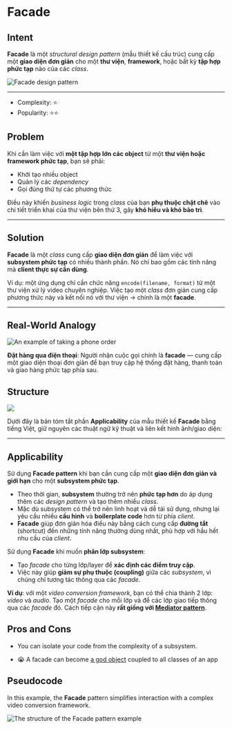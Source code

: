 # Facade

## **Intent**

**Facade** là một *structural design pattern* (mẫu thiết kế cấu trúc) cung cấp một **giao diện đơn giản** cho một **thư viện**, **framework**, hoặc bất kỳ **tập hợp phức tạp** nào của các *class*.

![Facade design pattern](https://refactoring.guru/images/patterns/content/facade/facade.png)

---
- Complexity: ⭐
- Popularity: ⭐⭐

## **Problem**

Khi cần làm việc với **một tập hợp lớn các object** từ một **thư viện hoặc framework phức tạp**, bạn sẽ phải:

* Khởi tạo nhiều object
* Quản lý các *dependency*
* Gọi đúng thứ tự các phương thức

Điều này khiến *business logic* trong *class* của bạn **phụ thuộc chặt chẽ** vào chi tiết triển khai của thư viện bên thứ 3, gây **khó hiểu và khó bảo trì**.

---

## **Solution**

**Facade** là một *class* cung cấp **giao diện đơn giản** để làm việc với **subsystem phức tạp** có nhiều thành phần. Nó chỉ bao gồm các tính năng mà **client thực sự cần dùng**.

Ví dụ: một ứng dụng chỉ cần chức năng `encode(filename, format)` từ một thư viện xử lý video chuyên nghiệp. Việc tạo một *class* đơn giản cung cấp phương thức này và kết nối nó với thư viện → chính là một **facade**.

---

## **Real-World Analogy**

![An example of taking a phone order](https://refactoring.guru/images/patterns/diagrams/facade/live-example-en.png)

**Đặt hàng qua điện thoại**: Người nhận cuộc gọi chính là **facade** — cung cấp một giao diện thoại đơn giản để bạn truy cập hệ thống đặt hàng, thanh toán và giao hàng phức tạp phía sau.

## Structure

![](https://refactoring.guru/images/patterns/diagrams/facade/structure-1.5x.png)

Dưới đây là bản tóm tắt phần **Applicability** của mẫu thiết kế **Facade** bằng tiếng Việt, giữ nguyên các thuật ngữ kỹ thuật và liên kết hình ảnh/giao diện:

---

## **Applicability**

Sử dụng **Facade pattern** khi bạn cần cung cấp một **giao diện đơn giản và giới hạn** cho một **subsystem phức tạp**.

* Theo thời gian, **subsystem** thường trở nên **phức tạp hơn** do áp dụng thêm các *design pattern* và tạo thêm nhiều *class*.
* Mặc dù subsystem có thể trở nên linh hoạt và dễ tái sử dụng, nhưng lại yêu cầu nhiều **cấu hình** và **boilerplate code** hơn từ phía *client*.
* **Facade** giúp đơn giản hóa điều này bằng cách cung cấp **đường tắt** (shortcut) đến những tính năng thường dùng nhất, phù hợp với hầu hết nhu cầu của *client*.

Sử dụng **Facade** khi muốn **phân lớp subsystem**:

* Tạo *facade* cho từng lớp/layer để **xác định các điểm truy cập**.
* Việc này giúp **giảm sự phụ thuộc (coupling)** giữa các *subsystem*, vì chúng chỉ tương tác thông qua các *facade*.

**Ví dụ**: với một *video conversion framework*, bạn có thể chia thành 2 lớp: *video* và *audio*. Tạo một *facade* cho mỗi lớp và để các lớp giao tiếp thông qua các *facade* đó.
Cách tiếp cận này **rất giống với [Mediator pattern](https://refactoring.guru/design-patterns/mediator)**.


## Pros and Cons

- You can isolate your code from the complexity of a subsystem.

- 😭 A facade can become [a god object](https://refactoring.guru/antipatterns/god-object) coupled to all classes of an app

## Pseudocode

In this example, the **Facade** pattern simplifies interaction with a complex video conversion framework.

![The structure of the Facade pattern example](https://refactoring.guru/images/patterns/diagrams/facade/example.png)
